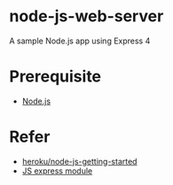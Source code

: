 # node-js-web-server
A sample Node.js app using Express 4

# Prerequisite
- [Node.js](//nodejs.org)

# Refer
- [heroku/node-js-getting-started](//github.com/heroku/node-js-getting-started)
- [JS express module](//www.expressjs.com.cn/starter/hello-world.html)

